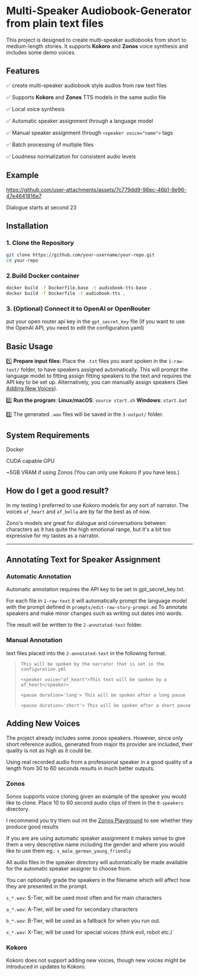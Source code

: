 
# Multi-Speaker Audiobook-Generator from plain text files

This project is designed to create multi-speaker audiobooks from short to medium-length stories. It supports **Kokoro** and **Zonos** voice synthesis and includes some demo voices.

## Features  
✅ create multi-speaker audiobook style audios from raw text files

✅ Supports **Kokoro** and **Zonos** TTS models in the same audio file
  
✅ Local voice synthesis 

✅ Automatic speaker assignment through a language model

✅ Manual speaker assignment through `<speaker voice="name">` tags  

✅ Batch processing of multiple files

✅ Loudness normalization for consistent audio levels


## Example

https://github.com/user-attachments/assets/7c779dd9-98ec-46b1-8e96-47e4641816e7

Dialogue starts at second 23

## Installation  

### **1. Clone the Repository**  
```sh
git clone https://github.com/your-username/your-repo.git
cd your-repo
```

### **2.Build Docker container**  
```sh
docker build -f Dockerfile.base -t audiobook-tts-base .
docker build -f Dockerfile -t audiobook-tts .
```

### **3. (Optional) Connect it to OpenAI or OpenRouter**  
put your open router api key in the `gpt_secret_key` file (If you want to use the OpenAI API, you need to edit the configuration.yaml)

## Basic Usage
1️⃣ **Prepare input files**: Place the `.txt` files you want spoken in the `1-raw-text/` folder, to have speakers assigned automatically. This will prompt the language model to fitting assign fitting speakers to the text and requires the API key to be set up. Alternatively, you can manually assign speakers (See [Adding New Voices](#adding-new-voices)).

2️⃣ **Run the program**:
   **Linux/macOS**:
     ```source start.sh```
   **Windows**:
     ```start.bat```

3️⃣ The generated `.wav` files will be saved in the `3-output/` folder.

## System Requirements
Docker

CUDA capable GPU

~5GB VRAM if using Zonos (You can only use Kokoro if you have less.)

## How do I get a good result?

In my testing I preferred to use Kokoro models for any sort of narrator. The voices `af_heart` and `af_bella` are by far the best as of now.

Zono's models are great for dialogue and conversations between characters as it has quite the high emotional range, but it's a bit too expressive for my tastes as a narrator. 


---

## Annotating Text for Speaker Assignment

### Automatic Annotation
Automatic annotation requires the API key to be set in gpt_secret_key.txt.

For each file in `1-raw-text` it will automatically prompt the language model with the prompt defined in `prompts/edit-raw-story-prompt.md` To annotate speakers and make minor changes such as writing out dates into words.

The result will be written to the `2-annotated-text` folder.

### Manual Annotation

text files placed into the `2-annotated-text` in the following format.

>`This will be spoken by the narrator that is set in the configuration.yml`
>
>`<speaker voice="af_heart">This text will be spoken by a af_heart</speaker>`
>
>`<pause duration='long'> This will be spoken after a long pause `
>
>`<pause duration='short'> This will be spoken after a short pause` 

## Adding New Voices  

The project already includes some zonos speakers. However, since only short reference audios, generated from major tts provider are included, their quality is not as high as it could be. 

Using real recorded audio from a professional speaker in a good quality of a length from 30 to 60 seconds results in much better outputs.

### Zonos

Sonos supports voice cloning given an example of the speaker you would like to clone. Place 10 to 60 second audio clips of them in the `0-speakers` directory. 

I recommend you try them out int the [Zonos Playground](https://playground.zyphra.com/sign-in?redirect_url=https%3A%2F%2Fplayground.zyphra.com%2Faudio) to see whether they produce good results 

If you are are using automatic speaker assignment it makes sense to give them a very descriptive name including the gender and where you would like to use them eg.: `s_male_german_young_friendly`

All audio files in the speaker directory will automatically be made available for the automatic speaker assigner to choose from.

You can optionally grade the speakers in the filename which will affect how they are presented in the prompt. 

`s_*.wav`: S-Tier, will be used most often and for main characters

`a_*.wav`: A-Tier, will be used for secondary characters

`b_*.wav`: B-Tier, will be used as a fallback for when you run out.

`x_*.wav`: X-Tier, will be used for special voices (think evil, robot etc.)`

### Kokoro

Kokoro does not support adding new voices, though new voices might be introduced in updates to Kokoro.

